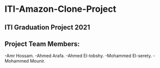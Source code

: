 # ITI-Amazon-Clone-Project

## ITI Graduation Project 2021

Project Team Members:
------------------------
-Amr Hossam.
-Ahmed Arafa.
-Ahmed El-tobshy.
-Mohammed El-serety.
-Mohammed Mounir.
